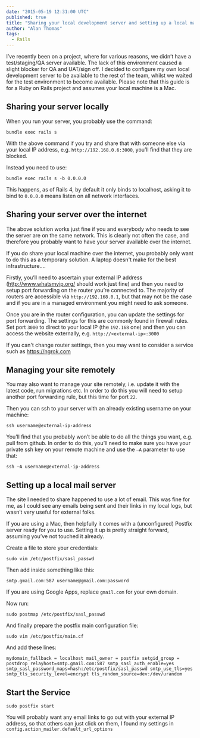 ```yaml
---
date: "2015-05-19 12:31:00 UTC"
published: true
title: "Sharing your local development server and setting up a local mail server"
author: "Alan Thomas"
tags:
  - Rails
---
```


I’ve recently been on a project, where for various reasons, we didn’t have a test/staging/QA server available. The lack of this environment caused a slight blocker for QA and UAT/sign off. I decided to configure my own local development server to be available to the rest of the team, whilst we waited for the test environment to become available. Please note that this guide is for a Ruby on Rails project and assumes your local machine is a Mac.

## Sharing your server locally

When you run your server, you probably use the command:

```
bundle exec rails s
```

With the above command if you try and share that with someone else via your local IP address, e.g. ``http://192.168.0.6:3000``, you’ll find that they are blocked.

Instead you need to use:

```
bundle exec rails s -b 0.0.0.0
```

This happens, as of Rails 4, by default it only binds to localhost, asking it to bind to ``0.0.0.0`` means listen on all network interfaces.

## Sharing your server over the internet

The above solution works just fine if you and everybody who needs to see the server are on the same network. This is clearly not often the case, and therefore you probably want to have your server available over the internet.

If you do share your local machine over the internet, you probably only want to do this as a temporary solution. A laptop doesn't make for the best infrastructure....

Firstly, you’ll need to ascertain your external IP address (http://www.whatsmyip.org/ should work just fine) and then you need to setup port forwarding on the router you’re connected to. The majority of routers are accessible via ``http://192.168.0.1``, but that may not be the case and if you are in a managed environment you might need to ask someone.

Once you are in the router configuration, you can update the settings for port forwarding. The settings for this are commonly found in firewall rules. Set port ``3000`` to direct to your local IP (the ``192.168`` one) and then you can access the website externally, e.g. ``http://<external-ip>:3000``

If you can't change router settings, then you may want to consider a service such as https://ngrok.com

## Managing your site remotely

You may also want to manage your site remotely, i.e. update it with the latest code, run migrations etc.  In order to do this you will need to setup another port forwarding rule, but this time for port ``22``.

Then you can ssh to your server with an already existing username on your machine:

```
ssh username@external-ip-address
```

You’ll find that you probably won’t be able to do all the things you want, e.g. pull from github. In order to do this, you’ll need to make sure you have your private ssh key on your remote machine and use the ``–A`` parameter to use that:

```
ssh –A username@external-ip-address
```

## Setting up a local mail server

The site I needed to share happened to use a lot of email. This was fine for me, as I could see any emails being sent and their links in my local logs, but wasn’t very useful for external folks.

If you are using a Mac, then helpfully it comes with a (unconfigured) Postfix server ready for you to use. Setting it up is pretty straight forward, assuming you’ve not touched it already.

Create a file to store your credentials:

```
sudo vim /etc/postfix/sasl_passwd
```

Then add inside something like this:

```
smtp.gmail.com:587 username@gmail.com:password
```

If you are using Google Apps, replace ``gmail.com`` for your own domain.

Now run:

```
sudo postmap /etc/postfix/sasl_passwd
```

And finally prepare the postfix main configuration file:

```
sudo vim /etc/postfix/main.cf
```

And add these lines:

```
mydomain_fallback = localhost mail_owner = postfix setgid_group = postdrop relayhost=smtp.gmail.com:587 smtp_sasl_auth_enable=yes smtp_sasl_password_maps=hash:/etc/postfix/sasl_passwd smtp_use_tls=yes smtp_tls_security_level=encrypt tls_random_source=dev:/dev/urandom
```

## Start the Service

```
sudo postfix start
```

You will probably want any email links to go out with your external IP address, so that others can just click on them, I found my settings in ``config.action_mailer.default_url_options``
